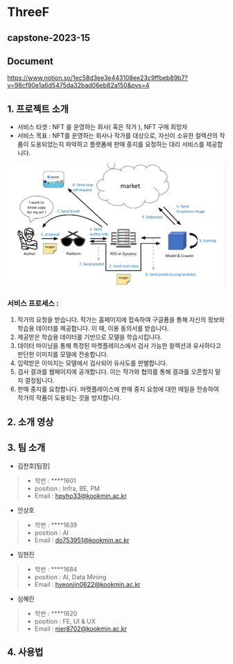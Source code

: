 # ThreeF
## capstone-2023-15

## Document
https://www.notion.so/1ec58d3ee3e443108ee23c9ffbeb89b7?v=98cf90e1a6d5475da32bad06eb82a150&pvs=4

## 1. 프로젝트 소개 

- 서비스 타겟 : NFT 를 운영하는 회사( 혹은 작가 ), NFT 구매 희망자
- 서비스 목표 : NFT를 운영하는 회사나 작가를 대상으로, 자신이 소유한 컬렉션의 작품이 도용되었는지 파악하고 플랫폼에 판매 중지를 요청하는 대리 서비스를 제공합니다.

![process](/statics/process.png)

### 서비스 프로세스 : 
1. 작가의 요청을 받습니다. 작가는 홈페이지에 접속하여 구글폼을 통해 자신의 정보와 학습용 데이터를 제공합니다. 이 때, 이용 동의서를 받습니다.
2. 제공받은 학습용 데이터를 기반으로 모델을 학습시킵니다.
3. 데이터 마이닝을 통해 특정된 마켓플레이스에서 검사 가능한 컬렉션과 유사하다고 판단한 이미지를 모델에 전송합니다.
4. 입력받은 이미지는 모델에서 검사되어 유사도를 판별합니다.
5. 검사 결과를 웹페이지에 공개합니다. 이는 작가와 협의를 통해 결과를 오픈할지 말지 결정됩니다.
6. 판매 중지를 요청합니다. 마켓플레이스에 판매 중지 요청에 대한 메일을 전송하여 작가의 작품이 도용되는 것을 방지합니다.

## 2. 소개 영상

## 3. 팀 소개 

- 김찬호[팀장]
> - 학번 : ****1601
> - position : Infra, BE, PM
> - Email : hpyho33@kookmin.ac.kr

- 안상호 
> - 학번 : ****1639
> - position : AI
> - Email : do753951@kookmin.ac.kr

- 임현진
> - 학번 : ****1684
> - position : AI, Data Mining
> - Email : hyeonjin0622@kookmin.ac.kr

- 심혜린
> - 학번 : ****1620
> - position : FE, UI & UX
> - Email : nier8702@kookmin.ac.kr

## 4. 사용법 